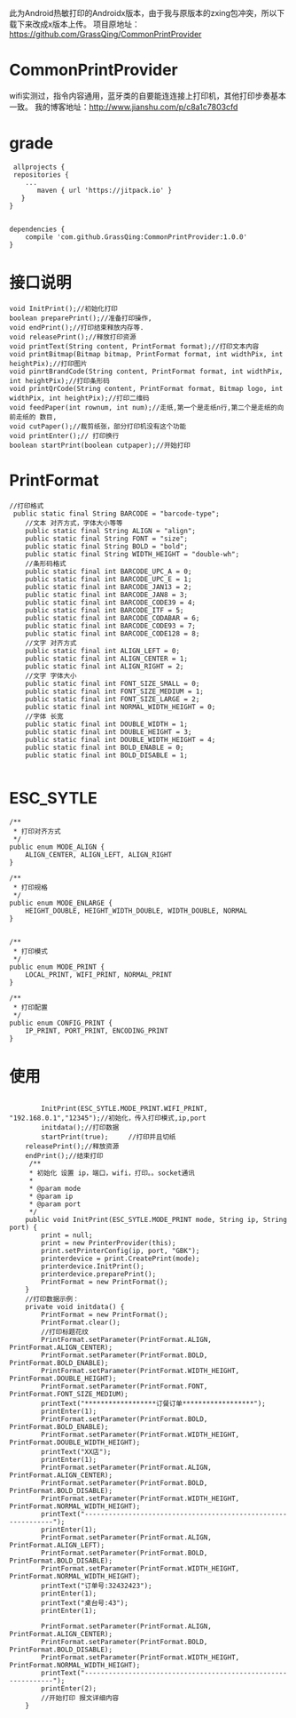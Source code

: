 此为Android热敏打印的Androidx版本，由于我与原版本的zxing包冲突，所以下载下来改成x版本上传。
项目原地址：https://github.com/GrassQing/CommonPrintProvider
# CommonPrintProvider
wifi实测过，指令内容通用，蓝牙类的自要能连连接上打印机，其他打印步奏基本一致。
我的博客地址：http://www.jianshu.com/p/c8a1c7803cfd
# grade
~~~
 allprojects {
 repositories {
	...
       maven { url 'https://jitpack.io' }
   }
}
  

dependencies {
    compile 'com.github.GrassQing:CommonPrintProvider:1.0.0'
}
 ~~~ 
# 接口说明

    void InitPrint();//初始化打印    
    boolean preparePrint();//准备打印操作,
    void endPrint();//打印结束释放内存等.
    void releasePrint();//释放打印资源
    void printText(String content, PrintFormat format);//打印文本内容
    void printBitmap(Bitmap bitmap, PrintFormat format, int widthPix, int heightPix);//打印图片
    void pinrtBrandCode(String content, PrintFormat format, int widthPix, int heightPix);//打印条形码
    void printQrCode(String content, PrintFormat format, Bitmap logo, int widthPix, int heightPix);//打印二维码
    void feedPaper(int rownum, int num);//走纸,第一个是走纸n行,第二个是走纸的向前走纸的 数目,
    void cutPaper();//裁剪纸张，部分打印机没有这个功能
    void printEnter();// 打印换行
    boolean startPrint(boolean cutpaper);//开始打印

# PrintFormat
~~~
//打印格式
 public static final String BARCODE = "barcode-type";
    //文本 对齐方式，字体大小等等
    public static final String ALIGN = "align";
    public static final String FONT = "size";
    public static final String BOLD = "bold";
    public static final String WIDTH_HEIGHT = "double-wh";
    //条形码格式
    public static final int BARCODE_UPC_A = 0;
    public static final int BARCODE_UPC_E = 1;
    public static final int BARCODE_JAN13 = 2;
    public static final int BARCODE_JAN8 = 3;
    public static final int BARCODE_CODE39 = 4;
    public static final int BARCODE_ITF = 5;
    public static final int BARCODE_CODABAR = 6;
    public static final int BARCODE_CODE93 = 7;
    public static final int BARCODE_CODE128 = 8;
    //文字 对齐方式
    public static final int ALIGN_LEFT = 0;
    public static final int ALIGN_CENTER = 1;
    public static final int ALIGN_RIGHT = 2;
    //文字 字体大小
    public static final int FONT_SIZE_SMALL = 0;
    public static final int FONT_SIZE_MEDIUM = 1;
    public static final int FONT_SIZE_LARGE = 2;
    public static final int NORMAL_WIDTH_HEIGHT = 0;
    //字体 长宽
    public static final int DOUBLE_WIDTH = 1;
    public static final int DOUBLE_HEIGHT = 3;
    public static final int DOUBLE_WIDTH_HEIGHT = 4;
    public static final int BOLD_ENABLE = 0;
    public static final int BOLD_DISABLE = 1;
    
~~~    
# ESC_SYTLE

    /**
     * 打印对齐方式
     */
    public enum MODE_ALIGN {
        ALIGN_CENTER, ALIGN_LEFT, ALIGN_RIGHT
    }

    /**
     * 打印规格
     */
    public enum MODE_ENLARGE {
        HEIGHT_DOUBLE, HEIGHT_WIDTH_DOUBLE, WIDTH_DOUBLE, NORMAL
    }


    /**
     * 打印模式
     */
    public enum MODE_PRINT {
        LOCAL_PRINT, WIFI_PRINT, NORMAL_PRINT
    }

    /**
     * 打印配置
     */
    public enum CONFIG_PRINT {
        IP_PRINT, PORT_PRINT, ENCODING_PRINT
    }


# 使用
~~~
        
        InitPrint(ESC_SYTLE.MODE_PRINT.WIFI_PRINT, "192.168.0.1","12345");//初始化，传入打印模式,ip,port
        initdata();//打印数据  
        startPrint(true);     //打印并且切纸
	releasePrint();//释放资源
	endPrint();//结束打印
     /**
     * 初始化 设置 ip，端口，wifi，打印。。socket通讯
     *
     * @param mode
     * @param ip
     * @param port
     */
    public void InitPrint(ESC_SYTLE.MODE_PRINT mode, String ip, String port) {
        print = null;
        print = new PrinterProvider(this);
        print.setPrinterConfig(ip, port, "GBK");
        printerdevice = print.CreatePrint(mode);
        printerdevice.InitPrint();
        printerdevice.preparePrint();
        PrintFormat = new PrintFormat();
    }
    //打印数据示例：
    private void initdata() {
        PrintFormat = new PrintFormat();
        PrintFormat.clear();
        //打印标题花纹
        PrintFormat.setParameter(PrintFormat.ALIGN, PrintFormat.ALIGN_CENTER);
        PrintFormat.setParameter(PrintFormat.BOLD, PrintFormat.BOLD_ENABLE);
        PrintFormat.setParameter(PrintFormat.WIDTH_HEIGHT, PrintFormat.DOUBLE_HEIGHT);
        PrintFormat.setParameter(PrintFormat.FONT, PrintFormat.FONT_SIZE_MEDIUM);
        printText("******************订餐订单******************");
        printEnter(1);
        PrintFormat.setParameter(PrintFormat.BOLD, PrintFormat.BOLD_ENABLE);
        PrintFormat.setParameter(PrintFormat.WIDTH_HEIGHT, PrintFormat.DOUBLE_WIDTH_HEIGHT);
        printText("XX店");
        printEnter(1);
        PrintFormat.setParameter(PrintFormat.ALIGN, PrintFormat.ALIGN_CENTER);
        PrintFormat.setParameter(PrintFormat.BOLD, PrintFormat.BOLD_DISABLE);
        PrintFormat.setParameter(PrintFormat.WIDTH_HEIGHT, PrintFormat.NORMAL_WIDTH_HEIGHT);
        printText("--------------------------------------------------------------");
        printEnter(1);
        PrintFormat.setParameter(PrintFormat.ALIGN, PrintFormat.ALIGN_LEFT);
        PrintFormat.setParameter(PrintFormat.BOLD, PrintFormat.BOLD_DISABLE);
        PrintFormat.setParameter(PrintFormat.WIDTH_HEIGHT, PrintFormat.NORMAL_WIDTH_HEIGHT);
        printText("订单号:32432423");
        printEnter(1);
        printText("桌台号:43");
        printEnter(1);

        PrintFormat.setParameter(PrintFormat.ALIGN, PrintFormat.ALIGN_CENTER);
        PrintFormat.setParameter(PrintFormat.BOLD, PrintFormat.BOLD_DISABLE);
        PrintFormat.setParameter(PrintFormat.WIDTH_HEIGHT, PrintFormat.NORMAL_WIDTH_HEIGHT);
        printText("--------------------------------------------------------------");
        printEnter(2);
        //开始打印 报文详细内容
    }
~~~
    
